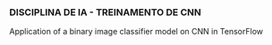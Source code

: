 ### DISCIPLINA  DE IA - TREINAMENTO DE CNN
Application of a binary image classifier model on CNN in TensorFlow
